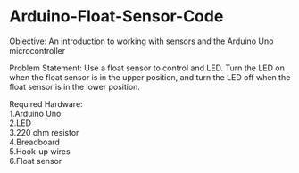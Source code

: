 # Arduino-Float-Sensor-Code

Objective: An introduction to working with sensors and the Arduino Uno microcontroller

Problem Statement: Use a float sensor to control and LED. Turn the LED on when the float sensor is in the upper position, and turn the LED off when the float sensor is in the lower position.

Required Hardware: <br/>
1.Arduino Uno <br/>
2.LED <br/>
3.220 ohm resistor <br/>
4.Breadboard <br/>
5.Hook-up wires <br/>
6.Float sensor
